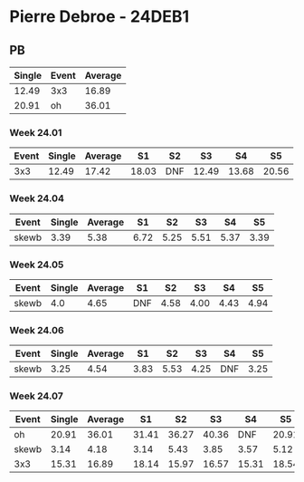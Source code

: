 # Pierre Debroe - 24DEB1

## PB
|Single|Event|Average|
|----|----|----|
|12.49|3x3|16.89|
|20.91|oh|36.01|
### Week 24.01
|Event|Single|Average|S1|S2|S3|S4|S5|
|-----|-------|------|--|--|--|--|--|
|3x3|12.49|17.42|18.03|DNF|12.49|13.68|20.56|
### Week 24.04
|Event|Single|Average|S1|S2|S3|S4|S5|
|-----|-------|------|--|--|--|--|--|
|skewb|3.39|5.38|6.72|5.25|5.51|5.37|3.39|
### Week 24.05
|Event|Single|Average|S1|S2|S3|S4|S5|
|-----|-------|------|--|--|--|--|--|
|skewb|4.0|4.65|DNF|4.58|4.00|4.43|4.94|
### Week 24.06
|Event|Single|Average|S1|S2|S3|S4|S5|
|-----|-------|------|--|--|--|--|--|
|skewb|3.25|4.54|3.83|5.53|4.25|DNF|3.25|
### Week 24.07
|Event|Single|Average|S1|S2|S3|S4|S5|
|-----|-------|------|--|--|--|--|--|
|oh|20.91|36.01|31.41|36.27|40.36|DNF|20.91|
|skewb|3.14|4.18|3.14|5.43|3.85|3.57|5.12|
|3x3|15.31|16.89|18.14|15.97|16.57|15.31|18.54|
